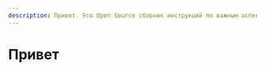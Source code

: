 ```yaml
---
description: Привет. Это Open Source сборник инструкций по важным аспектам для релокации
---
```


# Привет

